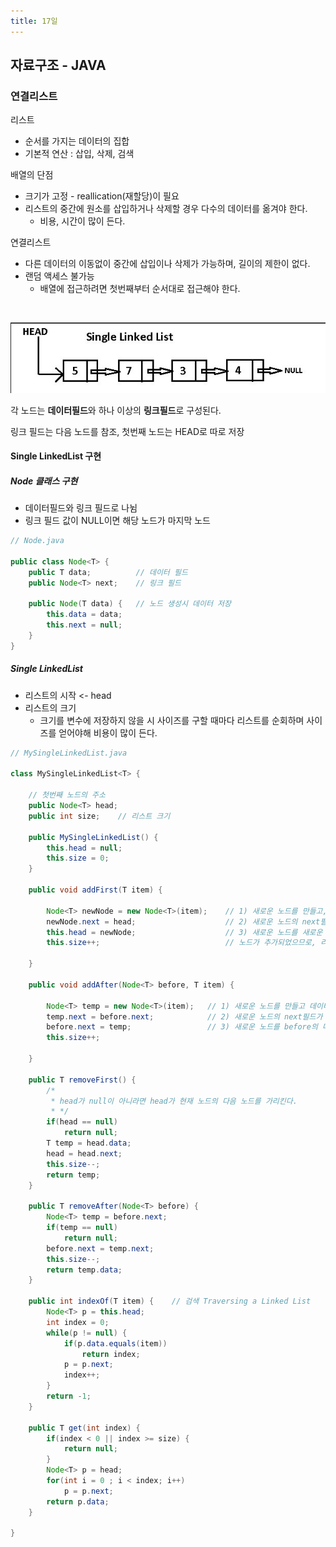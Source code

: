 ```yaml
---
title: 17일
---
```


## 자료구조 - JAVA

### 연결리스트

리스트
- 순서를 가지는 데이터의 집합
- 기본적 연산 : 삽입, 삭제, 검색

배열의 단점
- 크기가 고정 - reallication(재할당)이 필요
- 리스트의 중간에 원소를 삽입하거나 삭제할 경우 다수의 데이터를 옮겨야 한다.
  - 비용, 시간이 많이 든다.

연결리스트
- 다른 데이터의 이동없이 중간에 삽입이나 삭제가 가능하며, 길이의 제한이 없다.
- 랜덤 액세스 불가능
  - 배열에 접근하려면 첫번째부터 순서대로 접근해야 한다.

<br>

![](./17_1_1.png)

각 노드는 **데이터필드**와 하나 이상의 **링크필드**로 구성된다.

링크 필드는 다음 노드를 참조, 첫번째 노드는 HEAD로 따로 저장

#### Single LinkedList 구현

##### Node 클래스 구현

- 데이터필드와 링크 필드로 나뉨
- 링크 필드 값이 NULL이면 해당 노드가 마지막 노드

~~~java
// Node.java

public class Node<T> {
	public T data;          // 데이터 필드
	public Node<T> next;    // 링크 필드
	
	public Node(T data) {   // 노드 생성시 데이터 저장
		this.data = data;
		this.next = null;
	}
}
~~~

##### Single LinkedList

- 리스트의 시작 <- head
- 리스트의 크기
  - 크기를 변수에 저장하지 않을 시 사이즈를 구할 때마다 리스트를 순회하며 사이즈를 얻어야해 비용이 많이 든다.

~~~java
// MySingleLinkedList.java

class MySingleLinkedList<T> {
	
	// 첫번째 노드의 주소
	public Node<T> head;
	public int size;	// 리스트 크기
	
	public MySingleLinkedList() {
		this.head = null;
		this.size = 0;
	}
	
	public void addFirst(T item) {
		
		Node<T> newNode = new Node<T>(item);	// 1) 새로운 노드를 만들고, 추가할 데이터를 저장한다.
		newNode.next = head;					// 2) 새로운 노드의 next필드가 현재의 head노드를 가리킨다.
		this.head = newNode;					// 3) 새로운 노드를 새로운 head로 한다.
		this.size++;							// 노드가 추가되었으므로, 리스트 사이즈 증가.
		
	}
	
	public void addAfter(Node<T> before, T item) {

		Node<T> temp = new Node<T>(item);	// 1) 새로운 노드를 만들고 데이터를 저장한다.
		temp.next = before.next;			// 2) 새로운 노드의 next필드가 before의 다음 노드를 가리킨다.
		before.next = temp;					// 3) 새로운 노드를 before의 다음 노드로 만든다.
		this.size++;
		
	}
	
	public T removeFirst() {
		/*
		 * head가 null이 아니라면 head가 현재 노드의 다음 노드를 가리킨다.
		 * */
		if(head == null) 
			return null;
		T temp = head.data;
		head = head.next;
		this.size--;
		return temp;
	}
	
	public T removeAfter(Node<T> before) {
		Node<T> temp = before.next;
		if(temp == null)
			return null;
		before.next = temp.next;
		this.size--;
		return temp.data;
	}
	
	public int indexOf(T item) {	// 검색 Traversing a Linked List
		Node<T> p = this.head;
		int index = 0;
		while(p != null) {
			if(p.data.equals(item))
				return index;
			p = p.next;
			index++;
		}
		return -1;
	}
	
	public T get(int index) {
		if(index < 0 || index >= size) {
			return null;
		}
		Node<T> p = head;
		for(int i = 0 ; i < index; i++)
			p = p.next;
		return p.data;
	}
	
}
~~~